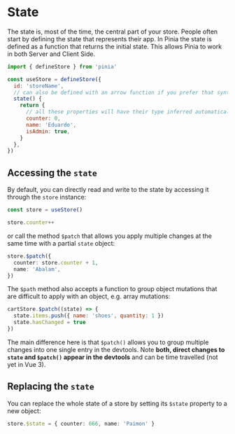 # State

The state is, most of the time, the central part of your store. People often start by defining the state that represents their app. In Pinia the state is defined as a function that returns the initial state. This allows Pinia to work in both Server and Client Side.

```js
import { defineStore } from 'pinia'

const useStore = defineStore({
  id: 'storeName',
  // can also be defined with an arrow function if you prefer that syntax
  state() {
    return {
      // all these properties will have their type inferred automatically
      counter: 0,
      name: 'Eduardo',
      isAdmin: true,
    }
  },
})
```

## Accessing the `state`

By default, you can directly read and write to the state by accessing it through the `store` instance:

```js
const store = useStore()

store.counter++
```

<!-- TODO: disable this with `strictMode` -->

or call the method `$patch` that allows you apply multiple changes at the same time with a partial `state` object:

```ts
store.$patch({
  counter: store.counter + 1,
  name: 'Abalam',
})
```

The `$path` method also accepts a function to group object mutations that are difficult to apply with an object, e.g. array mutations:

```js
cartStore.$patch((state) => {
  state.items.push({ name: 'shoes', quantity: 1 })
  state.hasChanged = true
})
```

<!-- TODO: disable this with `strictMode`, `{ noDirectPatch: true }` -->

The main difference here is that `$patch()` allows you to group multiple changes into one single entry in the devtools. Note **both, direct changes to `state` and `$patch()` appear in the devtools** and can be time travelled (not yet in Vue 3).

## Replacing the `state`

You can replace the whole state of a store by setting its `$state` property to a new object:

```ts
store.$state = { counter: 666, name: 'Paimon' }
```
